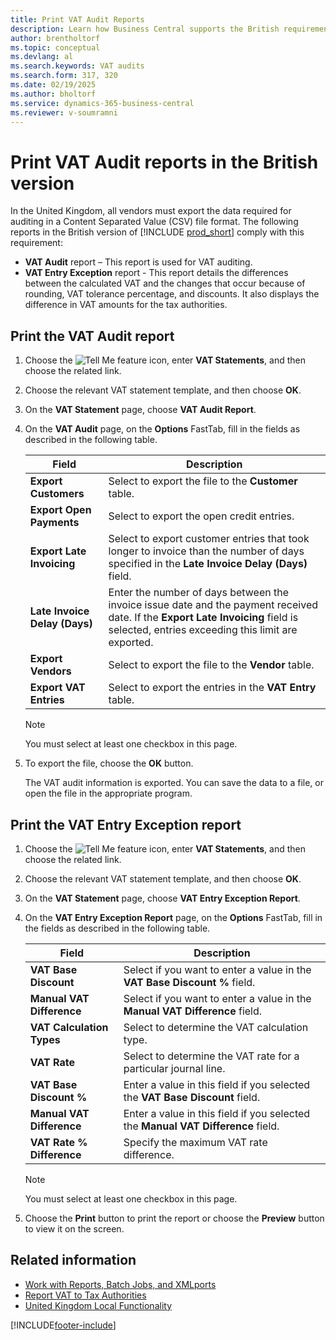 ```yaml
---
title: Print VAT Audit Reports
description: Learn how Business Central supports the British requirements for VAT audits.
author: brentholtorf
ms.topic: conceptual
ms.devlang: al
ms.search.keywords: VAT audits
ms.search.form: 317, 320
ms.date: 02/19/2025
ms.author: bholtorf
ms.service: dynamics-365-business-central
ms.reviewer: v-soumramni
---
```


# Print VAT Audit reports in the British version

In the United Kingdom, all vendors must export the data required for auditing in a Content Separated Value (CSV) file format. The following reports in the British version of [!INCLUDE [prod_short](../../includes/prod_short.md)] comply with this requirement:  

- **VAT Audit**  report – This report is used for VAT auditing.  
- **VAT Entry Exception** report - This report details the differences between the calculated VAT and the changes that occur because of rounding, VAT tolerance percentage, and discounts. It also displays the difference in VAT amounts for the tax authorities.  

## Print the VAT Audit report  

1. Choose the ![Tell Me feature](../../media/ui-search/search_small.png "Tell me what you want to do") icon, enter **VAT Statements**, and then choose the related link.  
1. Choose the relevant VAT statement template, and then choose **OK**.
1. On the **VAT Statement** page, choose **VAT Audit Report**.
1. On the **VAT Audit** page, on the **Options** FastTab, fill in the fields as described in the following table.  

    |Field|Description|  
    |-----|-----------|  
    |**Export Customers**|Select to export the file to the **Customer** table.|  
    |**Export Open Payments**|Select to export the open credit entries.|  
    |**Export Late Invoicing**|Select to export customer entries that took longer to invoice than the number of days specified in the **Late Invoice Delay (Days)** field.|  
    |**Late Invoice Delay (Days)**|Enter the number of days between the invoice issue date and the payment received date. If the **Export Late Invoicing** field is selected, entries exceeding this limit are exported.|  
    |**Export Vendors**|Select to export the file to the **Vendor** table.|  
    |**Export VAT Entries**|Select to export the entries in the **VAT Entry** table.|  

    > [!NOTE]  
    > You must select at least one checkbox in this page.  

1. To export the file, choose the **OK** button.  

    The VAT audit information is exported. You can save the data to a file, or open the file in the appropriate program.  

## Print the VAT Entry Exception report  

1. Choose the ![Tell Me feature](../../media/ui-search/search_small.png "Tell me what you want to do") icon, enter **VAT Statements**, and then choose the related link.  
1. Choose the relevant VAT statement template, and then choose **OK**.
1. On the **VAT Statement** page, choose **VAT Entry Exception Report**.  
1. On the **VAT Entry Exception Report** page, on the **Options** FastTab, fill in the fields as described in the following table.  

    |Field|Description|  
    |---------------------------------|---------------------------------------|  
    |**VAT Base Discount**|Select if you want to enter a value in the **VAT Base Discount %** field.|  
    |**Manual VAT Difference**|Select if you want to enter a value in the **Manual VAT Difference** field.|  
    |**VAT Calculation Types**|Select to determine the VAT calculation type.|  
    |**VAT Rate**|Select to determine the VAT rate for a particular journal line.|  
    |**VAT Base Discount %**|Enter a value in this field if you selected the **VAT Base Discount** field.|  
    |**Manual VAT Difference**|Enter a value in this field if you selected the **Manual VAT Difference** field.|  
    |**VAT Rate % Difference**|Specify the maximum VAT rate difference.|  

    > [!NOTE]  
    > You must select at least one checkbox in this page.  

1. Choose the **Print** button to print the report or choose the **Preview** button to view it on the screen.  

## Related information

- [Work with Reports, Batch Jobs, and XMLports](../../ui-work-report.md)  
- [Report VAT to Tax Authorities](../../finance-how-report-vat.md)  
- [United Kingdom Local Functionality](united-kingdom-local-functionality.md)

[!INCLUDE[footer-include](../../includes/footer-banner.md)]
